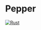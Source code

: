 # Pepper

[![Rust](https://github.com/skycloudd/pepper/actions/workflows/rust.yml/badge.svg)](https://github.com/skycloudd/pepper/actions/workflows/rust.yml)
